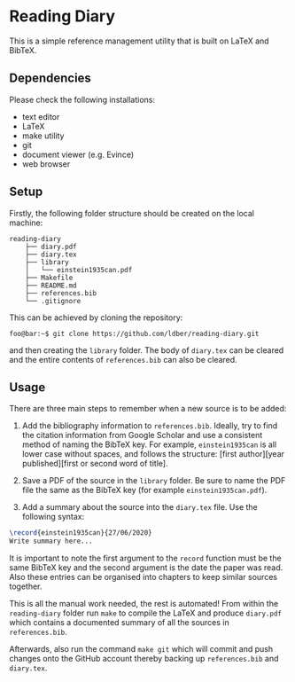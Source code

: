 # Reading Diary

This is a simple reference management utility that is built on LaTeX and BibTeX.


## Dependencies

Please check the following installations:
- text editor
- LaTeX
- make utility
- git
- document viewer (e.g. Evince)
- web browser


## Setup

Firstly, the following folder structure should be created on the local machine:

```console
reading-diary
    ├── diary.pdf
    ├── diary.tex
    ├── library
    │   └── einstein1935can.pdf
    ├── Makefile
    ├── README.md
    ├── references.bib
    └── .gitignore
```

This can be achieved by cloning the repository:

```console
foo@bar:~$ git clone https://github.com/ldber/reading-diary.git
```

and then creating the `library` folder. The body of `diary.tex` can be cleared and the entire contents of `references.bib` can also be cleared.


## Usage

There are three main steps to remember when a new source is to be added:

1) Add the bibliography information to `references.bib`. Ideally, try to find the citation information from Google Scholar and use a consistent method of naming the BibTeX key. For example, `einstein1935can` is all lower case without spaces, and follows the structure: \[first author\]\[year published\]\[first or second word of title\].

2) Save a PDF of the source in the `library` folder. Be sure to name the PDF file the same as the BibTeX key (for example `einstein1935can.pdf`).

3) Add a summary about the source into the `diary.tex` file. Use the following syntax:
```latex
\record{einstein1935can}{27/06/2020}
Write summary here...
```
It is important to note the first argument to the `record` function must be the same BibTeX key and the second argument is the date the paper was read. Also these entries can be organised into chapters to keep similar sources together.

This is all the manual work needed, the rest is automated! From within the `reading-diary` folder run `make` to compile the LaTeX and produce `diary.pdf` which contains a documented summary of all the sources in `references.bib`.

Afterwards, also run the command `make git` which will commit and push changes onto the GitHub account thereby backing up `references.bib` and `diary.tex`.


